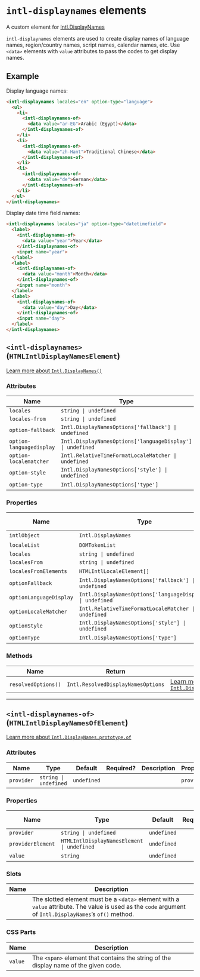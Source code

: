 # `intl-displaynames` elements

A custom element for [Intl.DisplayNames](https://developer.mozilla.org/en-US/docs/Web/JavaScript/Reference/Global_Objects/Intl/DisplayNames)

`intl-displaynames` elements are used to create display names of language
names, region/country names, script names, calendar names, etc. Use `<data>`
elements with `value` attributes to pass the codes to get display names.

## Example

Display language names:

```html
<intl-displaynames locales="en" option-type="language">
  <ul>
    <li>
      <intl-displaynames-of>
        <data value="ar-EG">Arabic (Egypt)</data>
      </intl-displaynames-of>
    </li>
    <li>
      <intl-displaynames-of>
        <data value="zh-Hant">Traditional Chinese</data>
      </intl-displaynames-of>
    </li>
    <li>
      <intl-displaynames-of>
        <data value="de">German</data>
      </intl-displaynames-of>
    </li>
  </ul>
</intl-displaynames>
```

Display date time field names:

```html
<intl-displaynames locales="ja" option-type="datetimefield">
  <label>
    <intl-displaynames-of>
      <data value="year">Year</data>
    </intl-displaynames-of>
    <input name="year">
  </label>
  <label>
    <intl-displaynames-of>
      <data value="month">Month</data>
    </intl-displaynames-of>
    <input name="month">
  </label>
  <label>
    <intl-displaynames-of>
      <data value="day">Day</data>
    </intl-displaynames-of>
    <input name="day">
  </label>
</intl-displaynames>
```

## `<intl-displaynames>` (`HTMLIntlDisplayNamesElement`)

[Learn more about `Intl.DisplayNames()`](http://developer.mozilla.org/en-US/docs/Web/JavaScript/Reference/Global_Objects/Intl/DisplayNames/DisplayNames)

### Attributes

| Name                     | Type                                                       | Default     | Required? | Description | Property                |
| ------------------------ | ---------------------------------------------------------- | ----------- | --------- | ----------- | ----------------------- |
| `locales`                | `string \| undefined`                                      | `undefined` |           |             | `locales`               |
| `locales-from`           | `string \| undefined`                                      | `undefined` |           |             | `localesFrom`           |
| `option-fallback`        | `Intl.DisplayNamesOptions['fallback'] \| undefined`        | `undefined` |           |             | `optionFallback`        |
| `option-languagedisplay` | `Intl.DisplayNamesOptions['languageDisplay'] \| undefined` | `undefined` |           |             | `optionLanguageDisplay` |
| `option-localematcher`   | `Intl.RelativeTimeFormatLocaleMatcher \| undefined`        | `undefined` |           |             | `optionLocaleMatcher`   |
| `option-style`           | `Intl.DisplayNamesOptions['style'] \| undefined`           | `undefined` |           |             | `optionStyle`           |
| `option-type`            | `Intl.DisplayNamesOptions['type']`                         | `undefined` | Yes       |             | `optionType`            |

### Properties

| Name                    | Type                                                       | Default     | Required? | Read only? | Description | Attribute                |
| ----------------------- | ---------------------------------------------------------- | ----------- | --------- | ---------- | ----------- | ------------------------ |
| `intlObject`            | `Intl.DisplayNames`                                        | `undefined` |           | Yes        |             |                          |
| `localeList`            | `DOMTokenList`                                             | `undefined` |           | Yes        |             |                          |
| `locales`               | `string \| undefined`                                      | `undefined` |           |            |             | `locales`                |
| `localesFrom`           | `string \| undefined`                                      | `undefined` |           |            |             | `locales-from`           |
| `localesFromElements`   | `HTMLIntlLocaleElement[]`                                  | `undefined` |           | Yes        |             |                          |
| `optionFallback`        | `Intl.DisplayNamesOptions['fallback'] \| undefined`        | `undefined` |           |            |             | `option-fallback`        |
| `optionLanguageDisplay` | `Intl.DisplayNamesOptions['languageDisplay'] \| undefined` | `undefined` |           |            |             | `option-languagedisplay` |
| `optionLocaleMatcher`   | `Intl.RelativeTimeFormatLocaleMatcher \| undefined`        | `undefined` |           |            |             | `option-localematcher`   |
| `optionStyle`           | `Intl.DisplayNamesOptions['style'] \| undefined`           | `undefined` |           |            |             | `option-style`           |
| `optionType`            | `Intl.DisplayNamesOptions['type']`                         | `undefined` | Yes       |            |             | `option-type`            |

### Methods

| Name                | Return                             | Description                                                                                                                                                                           |
| ------------------- | ---------------------------------- | ------------------------------------------------------------------------------------------------------------------------------------------------------------------------------------- |
| `resolvedOptions()` | `Intl.ResolvedDisplayNamesOptions` | [Learn more about `Intl.DisplayNames.prototype.resolvedOptions()`](http://developer.mozilla.org/en-US/docs/Web/JavaScript/Reference/Global_Objects/Intl/DisplayNames/resolvedOptions) |

***

## `<intl-displaynames-of>` (`HTMLIntlDisplayNamesOfElement`)

[Learn more about `Intl.DisplayNames.prototype.of`](http://developer.mozilla.org/en-US/docs/Web/JavaScript/Reference/Global_Objects/Intl/DisplayNames/of)

### Attributes

| Name       | Type                  | Default     | Required? | Description | Property   |
| ---------- | --------------------- | ----------- | --------- | ----------- | ---------- |
| `provider` | `string \| undefined` | `undefined` |           |             | `provider` |

### Properties

| Name              | Type                                       | Default     | Required? | Read only? | Description | Attribute  |
| ----------------- | ------------------------------------------ | ----------- | --------- | ---------- | ----------- | ---------- |
| `provider`        | `string \| undefined`                      | `undefined` |           |            |             | `provider` |
| `providerElement` | `HTMLIntlDisplayNamesElement \| undefined` | `undefined` |           | Yes        |             |            |
| `value`           | `string`                                   | `undefined` |           | Yes        |             |            |

### Slots

| Name | Description                                                                                                                                               |
| ---- | --------------------------------------------------------------------------------------------------------------------------------------------------------- |
|      | The slotted element must be a `<data>` element with a `value` attribute. The value is used as the `code` argument of `Intl.DisplayNames`’s `of()` method. |

### CSS Parts

| Name    | Description                                                                          |
| ------- | ------------------------------------------------------------------------------------ |
| `value` | The `<span>` element that contains the string of the display name of the given code. |
